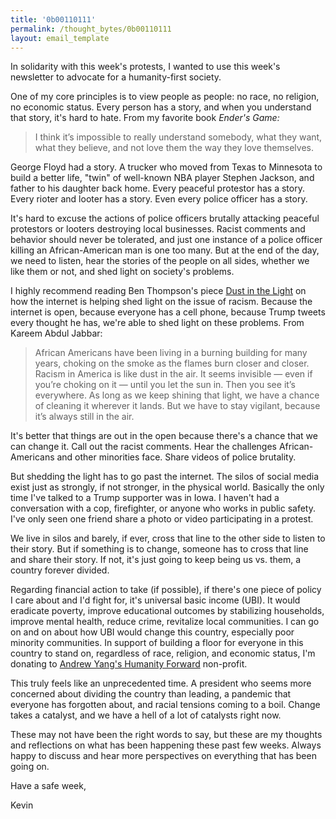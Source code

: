 ```yaml
---
title: '0b00110111'
permalink: /thought_bytes/0b00110111
layout: email_template
---
```


In solidarity with this week's protests, I wanted to use this week's newsletter to advocate for a humanity-first society.

One of my core principles is to view people as people: no race, no religion, no economic status. Every person has a story, and when you understand that story, it's hard to hate. From my favorite book *Ender's Game:*

> I think it’s impossible to really understand somebody, what they want, what they believe, and not love them the way they love themselves.

George Floyd had a story. A trucker who moved from Texas to Minnesota to build a better life, "twin" of well-known NBA player Stephen Jackson, and father to his daughter back home. Every peaceful protestor has a story. Every rioter and looter has a story. Even every police officer has a story.

It's hard to excuse the actions of police officers brutally attacking peaceful protestors or looters destroying local businesses. Racist comments and behavior should never be tolerated, and just one instance of a police officer killing an African-American man is one too many. But at the end of the day, we need to listen, hear the stories of the people on all sides, whether we like them or not, and shed light on society's problems.

I highly recommend reading Ben Thompson's piece [Dust in the Light](https://stratechery.com/2020/dust-in-the-light/) on how the internet is helping shed light on the issue of racism. Because the internet is open, because everyone has a cell phone, because Trump tweets every thought he has, we're able to shed light on these problems. From Kareem Abdul Jabbar:

> African Americans have been living in a burning building for many years, choking on the smoke as the flames burn closer and closer. Racism in America is like dust in the air. It seems invisible — even if you’re choking on it — until you let the sun in. Then you see it’s everywhere. As long as we keep shining that light, we have a chance of cleaning it wherever it lands. But we have to stay vigilant, because it’s always still in the air.

It's better that things are out in the open because there's a chance that we can change it. Call out the racist comments. Hear the challenges African-Americans and other minorities face. Share videos of police brutality.

But shedding the light has to go past the internet. The silos of social media exist just as strongly, if not stronger, in the physical world. Basically the only time I've talked to a Trump supporter was in Iowa. I haven't had a conversation with a cop, firefighter, or anyone who works in public safety. I've only seen one friend share a photo or video participating in a protest.

We live in silos and barely, if ever, cross that line to the other side to listen to their story. But if something is to change, someone has to cross that line and share their story. If not, it's just going to keep being us vs. them, a country forever divided.

Regarding financial action to take (if possible), if there's one piece of policy I care about and I'd fight for, it's universal basic income (UBI). It would eradicate poverty, improve educational outcomes by stabilizing households, improve mental health, reduce crime, revitalize local communities. I can go on and on about how UBI would change this country, especially poor minority communities. In support of building a floor for everyone in this country to stand on, regardless of race, religion, and economic status, I'm donating to [Andrew Yang's Humanity Forward](https://movehumanityforward.com) non-profit.

This truly feels like an unprecedented time. A president who seems more concerned about dividing the country than leading, a pandemic that everyone has forgotten about, and racial tensions coming to a boil. Change takes a catalyst, and we have a hell of a lot of catalysts right now.

These may not have been the right words to say, but these are my thoughts and reflections on what has been happening these past few weeks. Always happy to discuss and hear more perspectives on everything that has been going on.

Have a safe week,

Kevin